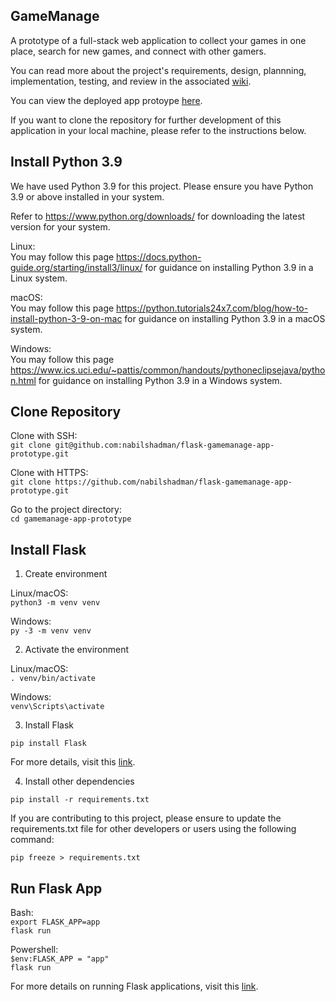 ## GameManage
A prototype of a full-stack web application to collect your games in one place, search for new games, and connect with other gamers. 

You can read more about the project's requirements, design, plannning, implementation, testing, and review in the associated [wiki](https://github.com/nabilshadman/flask-gamemanage-app-prototype/wiki).  

You can view the deployed app protoype [here](https://pacific-destiny-391109.ue.r.appspot.com/).  

If you want to clone the repository for further development of this application in your local machine, please refer to the instructions below.  


## Install Python 3.9  
We have used Python 3.9 for this project. Please ensure you have Python 3.9 or above installed in your system.  

Refer to https://www.python.org/downloads/ for downloading the latest version for your system.  

Linux:  
You may follow this page https://docs.python-guide.org/starting/install3/linux/ for guidance on installing Python 3.9 in a Linux system.  

macOS:  
You may follow this page https://python.tutorials24x7.com/blog/how-to-install-python-3-9-on-mac for guidance on installing Python 3.9 in a macOS system.  

Windows:  
You may follow this page https://www.ics.uci.edu/~pattis/common/handouts/pythoneclipsejava/python.html for guidance on installing Python 3.9 in a Windows system.  




## Clone Repository

Clone with SSH:  
```git clone git@github.com:nabilshadman/flask-gamemanage-app-prototype.git```      

Clone with HTTPS:   
```git clone https://github.com/nabilshadman/flask-gamemanage-app-prototype.git```     

Go to the project directory:  
```cd gamemanage-app-prototype```      




## Install Flask  
1. Create environment  

Linux/macOS:  
```python3 -m venv venv```    

Windows:  
```py -3 -m venv venv```    

2. Activate the environment  

Linux/macOS:  
```. venv/bin/activate```    

Windows:  
```venv\Scripts\activate```    

3. Install Flask  

```pip install Flask```    

For more details, visit this [link](https://flask.palletsprojects.com/en/2.0.x/installation/).   

4. Install other dependencies  

```pip install -r requirements.txt```    

If you are contributing to this project, please ensure to update the requirements.txt file for other developers or users using the following command:  

```pip freeze > requirements.txt```    




## Run Flask App  

Bash:  
```export FLASK_APP=app```    
```flask run```    

Powershell:  
```$env:FLASK_APP = "app"```    
```flask run```    

For more details on running Flask applications, visit this [link](https://flask.palletsprojects.com/en/2.0.x/quickstart/).    

